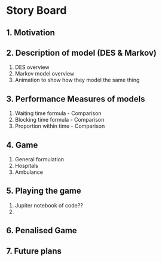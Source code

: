 # Story Board

## 1. Motivation

## 2. Description of model (DES & Markov)
1. DES overview
2. Markov model overview
3. Animation to show how they model the same thing

## 3. Performance Measures of models
1. Waiting time formula - Comparison
2. Blocking time formula - Comparison
3. Proportion within time - Comparison  

## 4. Game
1. General formulation
2. Hospitals
3. Ambulance

## 5. Playing the game
1. Jupiter notebook of code??
2. 

## 6. Penalised Game


## 7. Future plans





